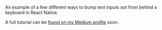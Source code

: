 An example of a few different ways to bump text inputs out from behind a keyboard in React Native.

A full tutorial can be [found on my Medium profile](https://medium.com/@spencer_carli) soon.
